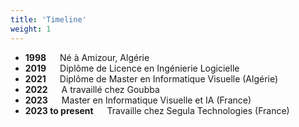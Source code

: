 ```yaml
---
title: 'Timeline'
weight: 1
---
```


* **1998**   Né à Amizour, Algérie
* **2019**   Diplôme de Licence en Ingénierie Logicielle
* **2021**   Diplôme de Master en Informatique Visuelle (Algérie)
* **2022**   A travaillé chez Goubba
* **2023**   Master en Informatique Visuelle et IA (France)
* **2023 to present**   Travaille chez Segula Technologies (France)